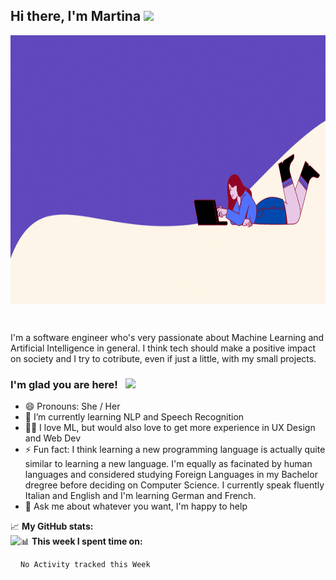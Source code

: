 ## Hi there, I'm Martina  <img src="https://media.giphy.com/media/hvRJCLFzcasrR4ia7z/giphy.gif" width="25px">

<p align="center"> <img align="center" alt="GIF" src="https://github.com/mwritescode/mwritescode/blob/main/assets/profile_banner.gif?raw=true" height="430"/> </p> <br>

I'm a software engineer who's very passionate about Machine Learning and Artificial Intelligence in general. I think tech should make a positive impact on society and I try to cotribute, even if just a little, with my small projects.

### I'm glad you are here! &nbsp; ![](https://visitor-badge.glitch.me/badge?page_id=mwritescode.mwritescode)

- 😄 Pronouns: She / Her
- 🌱 I’m currently learning NLP and Speech Recognition
- 👩‍💻 I love ML, but would also love to get more experience in UX Design and Web Dev
- ⚡ Fun fact: I think learning a new programming language is actually quite similar to learning a new language. I'm equally as facinated by human languages and considered studying Foreign Languages in my Bachelor dregree before deciding on Computer Science. I currently speak fluently Italian and English and I'm learning German and French.
- 💬 Ask me about whatever you want, I'm happy to help

📈 **My GitHub stats:** <br>
<img height="180em" align="left" src="https://github-readme-stats.vercel.app/api?username=mwritescode&show_icons=true&hide_border=true&&count_private=true&include_all_commits=true&theme=tokyonight" /> 
📊 **This week I spent time on:** <br> <!--START_SECTION:waka-->
```text
No Activity tracked this Week
```
<!--END_SECTION:waka-->

